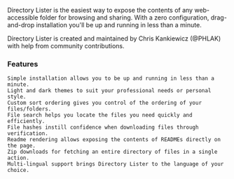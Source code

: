 Directory Lister is the easiest way to expose the contents of any web-accessible folder for browsing and sharing. With a zero configuration, drag-and-drop installation you'll be up and running in less than a minute.

Directory Lister is created and maintained by Chris Kankiewicz (@PHLAK) with help from community contributions.

### Features

    Simple installation allows you to be up and running in less than a minute.
    Light and dark themes to suit your professional needs or personal style.
    Custom sort ordering gives you control of the ordering of your files/folders.
    File search helps you locate the files you need quickly and efficiently.
    File hashes instill confidence when downloading files through verification.
    Readme rendering allows exposing the contents of READMEs directly on the page.
    Zip downloads for fetching an entire directory of files in a single action.
    Multi-lingual support brings Directory Lister to the language of your choice.
